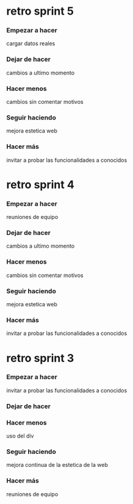 # retro sprint 5

### Empezar a hacer
cargar datos reales

### Dejar de hacer
cambios a ultimo momento

### Hacer menos
cambios sin comentar motivos

### Seguir haciendo
mejora estetica web

### Hacer más
invitar a probar las funcionalidades a conocidos

# retro sprint 4

### Empezar a hacer
reuniones de equipo

### Dejar de hacer
cambios a ultimo momento

### Hacer menos
cambios sin comentar motivos

### Seguir haciendo
mejora estetica web

### Hacer más
invitar a probar las funcionalidades a conocidos


# retro sprint 3

### Empezar a hacer
invitar a probar las funcionalidades a conocidos

### Dejar de hacer


### Hacer menos
uso del div

### Seguir haciendo
mejora continua de la estetica de la web

### Hacer más
reuniones de equipo
